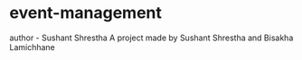 # event-management
author - Sushant Shrestha
A project made by Sushant Shrestha and Bisakha Lamichhane
